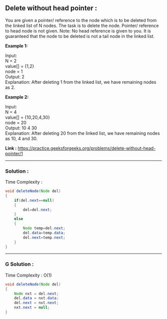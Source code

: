 ## Delete without head pointer :
You are given a pointer/ reference to the node which is to be deleted from the linked list of N nodes. The task is to delete the node. Pointer/ reference to head node is not given. 
Note: No head reference is given to you. It is guaranteed that the node to be deleted is not a tail node in the linked list.

**Example 1:**

Input: <br/>
N = 2 <br/>
value[] = {1,2} <br/>
node = 1 <br/>
Output: 2 <br/>
Explanation: After deleting 1 from the linked list, we have remaining nodes as 2.

**Example 2:**

Input:<br/>
N = 4<br/>
value[] = {10,20,4,30}<br/>
node = 20<br/>
Output: 10 4 30<br/>
Explanation: After deleting 20 from the linked list, we have remaining nodes as 10, 4 and 30.

**Link :** https://practice.geeksforgeeks.org/problems/delete-without-head-pointer/1


-----------------------------------------------------------------------------------------------------------------------------------------------------------


### Solution :

Time Complexity : 


```java
void deleteNode(Node del)
{
    if(del.next==null)
    {
        del=del.next;
    }
    else
    {
        Node temp=del.next;
        del.data=temp.data;
        del.next=temp.next;
    }
}
```

-----------------------------------------------------------------------------------------------------------------------------------------------------------


### G Solution :

Time Complexity : O(1)


```java
void deleteNode(Node del)
{
    Node nxt = del.next;
    del.data = nxt.data;
    del.next = nxt.next;
    nxt.next = null;
}
```


